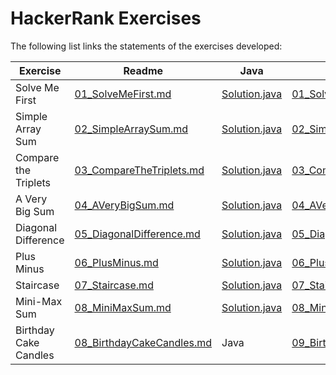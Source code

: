 # HackerRank Exercises

The following list links the statements of the exercises developed:

| Exercise | Readme | Java | JavaScript | Python | TypeScript |
| -------- | ------ | ---- | ---------- | ------ | ---------- |
| Solve Me First | [01_SolveMeFirst.md](./DOC/01_SolveMeFirst.md) | [Solution.java](Java/01SolveMeFirst/src/main/java/solution/Solution.java) | [01_SolveMeFirst.js](./JavaScript/01_SolveMeFirst.js) | [01_SolveMeFirst.py](./Python/01_SolveMeFirst.py) | [01_SolveMeFirst.ts](./TypeScript/src/01_SolveMeFirst.ts) |
| Simple Array Sum | [02_SimpleArraySum.md](DOC/02_SimpleArraySum.md) | [Solution.java](Java/02SimpleArraySum/src/main/java/solution/Solution.java) | [02_SimpleArraySum.js](JavaScript/02_SimpleArraySum.js) | [02_SimpleArraySum.py](Python/02_SimpleArraySum.py) | [02_SimpleArraySum.ts](TypeScript/src/02_SimpleArraySum.ts) |
| Compare the Triplets | [03_CompareTheTriplets.md](DOC/03_CompareTheTriplets.md) | [Solution.java](Java/03CompareTheTriplets/src/main/java/solution/Solution.java) | [03_CompareTheTriplets.js](JavaScript/03_CompareTheTriplets.js) | [03_CompareTheTriplets.py](Python/03_CompareTheTriplets.py) | [03_CompareTriplets.ts](TypeScript/src/03_CompareTheTriplets.ts) |
| A Very Big Sum | [04_AVeryBigSum.md](DOC/04_AVeryBigSum.md) | [Solution.java](Java/04AVeryBigSum/src/main/java/solution/Solution.java) | [04_AVeryBigSum.js](JavaScript/04_AVeryBigSum.js) | [04_AVeryBigSum.py](Python/04_AVeryBigSum.py) | [04_AVeryBigSum.ts](TypeScript/src/04_AVeryBigSum.ts) |
| Diagonal Difference | [05_DiagonalDifference.md](DOC/05_DiagonalDifference.md) | [Solution.java](Java/05DiagonalDifference/src/main/java/solution/Solution.java) | [05_DiagonalDifference.js](JavaScript/05_DiagonalDifference.js) | [05_DiagonalDifference.py](Python/05_DiagonalDifference.py) | [05_DiagonalDifference.ts](TypeScript/src/05_DiagonalDifference.ts) |
| Plus Minus | [06_PlusMinus.md](DOC/06_PlusMinus.md) | [Solution.java](Java/06PlusMinus/src/main/java/solution/Solution.java) | [06_PlusMinus.js](JavaScript/06_PlusMinus.js) | [06_PlusMinus.py](Python/06_PlusMinus.py) | [06_PlusMinus.ts](TypeScript/src/06_PlusMinus.ts) |
| Staircase | [07_Staircase.md](DOC/07_Staircase.md) | [Solution.java](Java/07Staircase/src/main/java/solution/Solution.java) | [07_Staircase.js](JavaScript/07_Staircase.js) | [07_Staircase.py](Python/07_Staircase.py) | [07_Staircase.js](TypeScript/src/07_Staircase.ts) |
| Mini-Max Sum | [08_MiniMaxSum.md](DOC/08_MiniMaxSum.md) | [Solution.java](Java/08MiniMaxSum/src/main/java/solution/Solution.java) | [08_MiniMaxSum.js](JavaScript/08_MiniMaxSum.js) | [08_MiniMaxSum.py](Python/08_MiniMaxSum.py) | [08_MiniMaxSum.ts](TypeScript/src/08_MiniMaxSum.ts) |
| Birthday Cake Candles | [08_BirthdayCakeCandles.md](DOC/09_BirthdayCakeCandles.md) | Java | [09_BirthdayCakeCandles.js](JavaScript/09_BirthdayCakeCandles.js) | [09_BirthdayCakeCandles.py](Python/09_BirthdayCakeCandles.py) | [09_BirthdayCakeCandles.ts](TypeScript/src/09_BirthdayCakeCandles.ts) |

